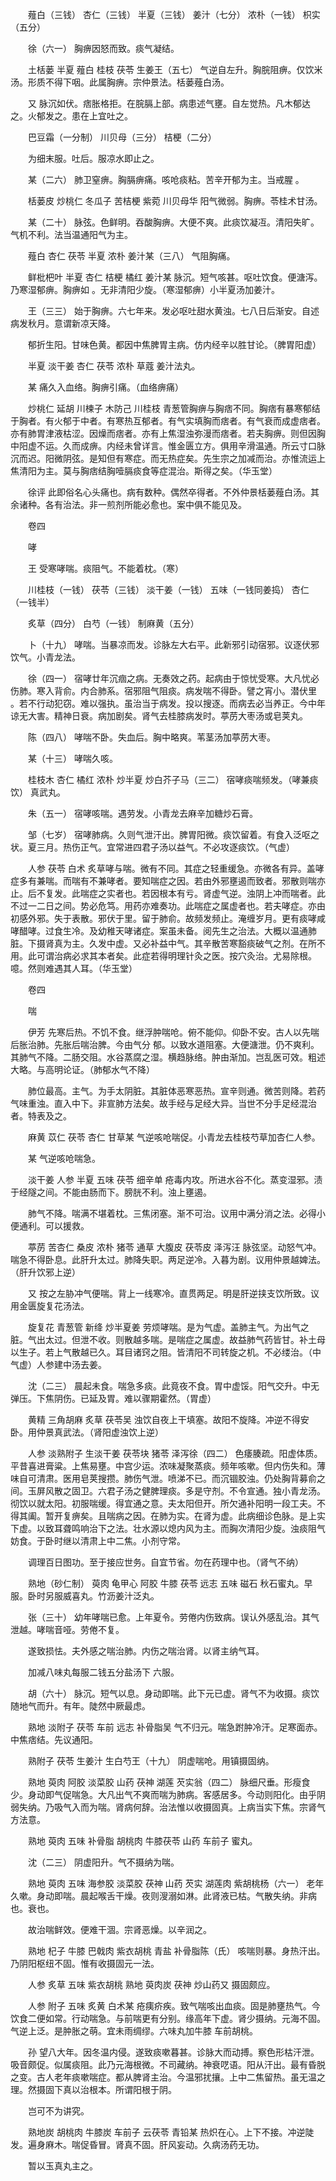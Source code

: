 <!-- { "loadSidebar": true } -->
　　薤白（三钱） 杏仁（三钱） 半夏（三钱） 姜汁（七分） 浓朴（一钱） 枳实（五分）

　　徐（六一） 胸痹因怒而致。痰气凝结。

　　土栝蒌 半夏 薤白 桂枝 茯苓 生姜王（五七） 气逆自左升。胸脘阻痹。仅饮米汤。形质不得下咽。此属胸痹。宗仲景法。栝蒌薤白汤。

　　又 脉沉如伏。痞胀格拒。在脘膈上部。病患述气壅。自左觉热。凡木郁达之。火郁发之。患在上宜吐之。

　　巴豆霜（一分制） 川贝母（三分） 桔梗（二分）

　　为细末服。吐后。服凉水即止之。

　　某（二六） 肺卫窒痹。胸膈痹痛。咳呛痰粘。苦辛开郁为主。当戒腥 。

　　栝蒌皮 炒桃仁 冬瓜子 苦桔梗 紫菀 川贝母华 阳气微弱。胸痹。苓桂术甘汤。

　　某（二十） 脉弦。色鲜明。吞酸胸痹。大便不爽。此痰饮凝冱。清阳失旷。气机不利。法当温通阳气为主。

　　薤白 杏仁 茯苓 半夏 浓朴 姜汁某（三八） 气阻胸痛。

　　鲜枇杷叶 半夏 杏仁 桔梗 橘红 姜汁某 脉沉。短气咳甚。呕吐饮食。便溏泻。乃寒湿郁痹。胸痹如 。无非清阳少旋。（寒湿郁痹）小半夏汤加姜汁。

　　王（三三） 始于胸痹。六七年来。发必呕吐甜水黄浊。七八日后渐安。自述病发秋月。意谓新凉天降。

　　郁折生阳。甘味色黄。都因中焦脾胃主病。仿内经辛以胜甘论。（脾胃阳虚）

　　半夏 淡干姜 杏仁 茯苓 浓朴 草蔻 姜汁法丸。

　　某 痛久入血络。胸痹引痛。（血络痹痛）

　　炒桃仁 延胡 川楝子 木防己 川桂枝 青葱管胸痹与胸痞不同。胸痞有暴寒郁结于胸者。有火郁于中者。有寒热互郁者。有气实填胸而痞者。有气衰而成虚痞者。亦有肺胃津液枯涩。因燥而痞者。亦有上焦湿浊弥漫而痞者。若夫胸痹。则但因胸中阳虚不运。久而成痹。内经未曾详言。惟金匮立方。俱用辛滑温通。所云寸口脉沉而迟。阳微阴弦。是知但有寒症。而无热症矣。先生宗之加减而治。亦惟流运上焦清阳为主。莫与胸痞结胸噎膈痰食等症混治。斯得之矣。（华玉堂）

　　徐评 此即俗名心头痛也。病有数种。偶然卒得者。不外仲景栝蒌薤白汤。其余诸种。各有治法。非一煎剂所能必愈也。案中俱不能见及。

　　卷四

　　哮

　　王 受寒哮喘。痰阻气。不能着枕。（寒）

　　川桂枝（一钱） 茯苓（三钱） 淡干姜（一钱） 五味（一钱同姜捣） 杏仁（一钱半）

　　炙草（四分） 白芍（一钱） 制麻黄（五分）

　　卜（十九） 哮喘。当暴凉而发。诊脉左大右平。此新邪引动宿邪。议逐伏邪饮气。小青龙法。

　　徐（四一） 宿哮廿年沉痼之病。无奏效之药。起病由于惊忧受寒。大凡忧必伤肺。寒入背俞。内合肺系。宿邪阻气阻痰。病发喘不得卧。譬之宵小。潜伏里 。若不行动犯窃。难以强执。虽治当于病发。投以搜逐。而病去必当养正。今中年谅无大害。精神日衰。病加剧矣。肾气去桂膝病发时。葶苈大枣汤或皂荚丸。

　　陈（四八） 哮喘不卧。失血后。胸中略爽。苇茎汤加葶苈大枣。

　　某（十三） 哮喘久咳。

　　桂枝木 杏仁 橘红 浓朴 炒半夏 炒白芥子马（三二） 宿哮痰喘频发。（哮兼痰饮） 真武丸。

　　朱（五一） 宿哮咳喘。遇劳发。小青龙去麻辛加糖炒石膏。

　　邹（七岁） 宿哮肺病。久则气泄汗出。脾胃阳微。痰饮留着。有食入泛呕之状。夏三月。热伤正气。宜常进四君子汤以益气。不必攻逐痰饮。（气虚）

　　人参 茯苓 白术 炙草哮与喘。微有不同。其症之轻重缓急。亦微各有异。盖哮症多有兼喘。而喘有不兼哮者。要知喘症之因。若由外邪壅遏而致者。邪散则喘亦止。后不复发。此喘症之实者也。若因根本有亏。肾虚气逆。浊阴上冲而喘者。此不过一二日之间。势必危笃。用药亦难奏功。此喘症之属虚者也。若夫哮症。亦由初感外邪。失于表散。邪伏于里。留于肺俞。故频发频止。淹缠岁月。更有痰哮咸哮醋哮。过食生冷。及幼稚天哮诸症。案虽未备。阅先生之治法。大概以温通肺脏。下摄肾真为主。久发中虚。又必补益中气。其辛散苦寒豁痰破气之剂。在所不用。此可谓治病必求其本者矣。此症若得明理针灸之医。按穴灸治。尤易除根。噫。然则难遇其人耳。（华玉堂）

　　卷四

　　喘

　　伊芳 先寒后热。不饥不食。继浮肿喘呛。俯不能仰。仰卧不安。古人以先喘后胀治肺。先胀后喘治脾。今由气分 郁。以致水道阻塞。大便溏泄。仍不爽利。其肺气不降。二肠交阻。水谷蒸腐之湿。横趋脉络。肿由渐加。岂乱医可效。粗述大略。与高明论证。（肺郁水气不降）

　　肺位最高。主气。为手太阴脏。其脏体恶寒恶热。宣辛则通。微苦则降。若药气味重浊。直入中下。非宣肺方法矣。故手经与足经大异。当世不分手足经混治者。特表及之。

　　麻黄 苡仁 茯苓 杏仁 甘草某 气逆咳呛喘促。小青龙去桂枝芍草加杏仁人参。

　　某 气逆咳呛喘急。

　　淡干姜 人参 半夏 五味 茯苓 细辛单 疮毒内攻。所进水谷不化。蒸变湿邪。渍于经隧之间。不能由肠而下。膀胱不利。浊上壅遏。

　　肺气不降。喘满不堪着枕。三焦闭塞。渐不可治。议用中满分消之法。必得小便通利。可以援救。

　　葶苈 苦杏仁 桑皮 浓朴 猪苓 通草 大腹皮 茯苓皮 泽泻汪 脉弦坚。动怒气冲。喘急不得卧息。此肝升太过。肺降失职。两足逆冷。入暮为剧。议用仲景越婢法。（肝升饮邪上逆）

　　又 按之左胁冲气便喘。背上一线寒冷。直贯两足。明是肝逆挟支饮所致。议用金匮旋复花汤法。

　　旋复花 青葱管 新绛 炒半夏姜 劳烦哮喘。是为气虚。盖肺主气。为出气之脏。气出太过。但泄不收。则散越多喘。是喘症之属虚。故益肺气药皆甘。补土母以生子。若上气散越已久。耳目诸窍之阻。皆清阳不司转旋之机。不必缕治。（中气虚）人参建中汤去姜。

　　沈（二三） 晨起未食。喘急多痰。此竟夜不食。胃中虚馁。阳气交升。中无弹压。下焦阴伤。已延及胃。难以骤期霍然。（胃虚）

　　黄精 三角胡麻 炙草 茯苓吴 浊饮自夜上干填塞。故阳不旋降。冲逆不得安卧。用仲景真武法。（肾阳虚浊饮上逆）

　　人参 淡熟附子 生淡干姜 茯苓块 猪苓 泽泻徐（四二） 色痿腠疏。阳虚体质。平昔喜进膏粱。上焦易壅。中宫少运。浓味凝聚蒸痰。频年咳嗽。但内伤失和。薄味自可清肃。医用皂荚搜攒。肺伤气泄。喷涕不已。而沉锢胶浊。仍处胸背募俞之间。玉屏风散之固卫。六君子汤之健脾理痰。多是守剂。不令宣通。独小青龙汤。彻饮以就太阳。初服喘缓。得宜通之意。夫太阳但开。所欠通补阳明一段工夫。不得其阖。暂开复痹矣。且喘病之因。在肺为实。在肾为虚。此病细诊色脉。是上实下虚。以致耳聋鸣响治下之法。壮水源以熄内风为主。而胸次清阳少旋。浊痰阻气妨食。于卧时继以清肃上中二焦。小剂守常。

　　调理百日图功。至于接应世务。自宜节省。勿在药理中也。（肾气不纳）

　　熟地（砂仁制） 萸肉 龟甲心 阿胶 牛膝 茯苓 远志 五味 磁石 秋石蜜丸。早服。卧时另服威喜丸。竹沥姜汁泛丸。

　　张（三十） 幼年哮喘已愈。上年夏令。劳倦内伤致病。误认外感乱治。其气泄越。哮喘音哑。劳倦不复。

　　遂致损怯。夫外感之喘治肺。内伤之喘治肾。以肾主纳气耳。

　　加减八味丸每服二钱五分盐汤下 六服。

　　胡（六十） 脉沉。短气以息。身动即喘。此下元已虚。肾气不为收摄。痰饮随地气而升。有年。陡然中厥最虑。

　　熟地 淡附子 茯苓 车前 远志 补骨脂吴 气不归元。喘急跗肿冷汗。足寒面赤。中焦痞结。先议通阳。

　　熟附子 茯苓 生姜汁 生白芍王（十九） 阴虚喘呛。用镇摄固纳。

　　熟地 萸肉 阿胶 淡菜胶 山药 茯神 湖莲 芡实翁（四二） 脉细尺垂。形瘦食少。身动即气促喘急。大凡出气不爽而喘为肺病。客感居多。今动则阳化。由乎阴弱失纳。乃吸气入而为喘。肾病何辞。治法惟以收摄固真。上病当实下焦。宗肾气方法意。

　　熟地 萸肉 五味 补骨脂 胡桃肉 牛膝茯苓 山药 车前子 蜜丸。

　　沈（二三） 阴虚阳升。气不摄纳为喘。

　　熟地 萸肉 五味 海参胶 淡菜胶 茯神 山药 芡实 湖莲肉 紫胡桃杨（六一） 老年久嗽。身动即喘。晨起喉舌干燥。夜则溲溺如淋。此肾液已枯。气散失纳。非病也。衰也。

　　故治喘鲜效。便难干涸。宗肾恶燥。以辛润之。

　　熟地 杞子 牛膝 巴戟肉 紫衣胡桃 青盐 补骨脂陈（氏） 咳喘则暴。身热汗出。乃阴阳枢纽不固。惟有收摄固元一法。

　　人参 炙草 五味 紫衣胡桃 熟地 萸肉炭 茯神 炒山药又 摄固颇应。

　　人参 附子 五味 炙黄 白术某 疮痍疥疾。致气喘咳出血痰。固是肺壅热气。今饮食二便如常。行动喘急。与前喘更有分别。缘高年下虚。肾少摄纳。元海不固。气逆上泛。是肿胀之萌。宜未雨绸缪。六味丸加牛膝 车前胡桃。

　　孙 望八大年。因冬温内侵。遂致痰嗽暮甚。诊脉大而动搏。察色形枯汗泄。吸音颇促。似属痰阻。此乃元海根微。不司藏纳。神衰呓语。阳从汗出。最有昏脱之变。古人老年痰嗽喘症。都从脾肾主治。今温邪扰攘。上中二焦留热。虽无温之理。然摄固下真以治根本。所谓阳根于阴。

　　岂可不为讲究。

　　熟地炭 胡桃肉 牛膝炭 车前子 云茯苓 青铅某 热炽在心。上下不接。冲逆陡发。遍身麻木。喘促昏冒。肾真不固。肝风妄动。久病汤药无功。

　　暂以玉真丸主之。

